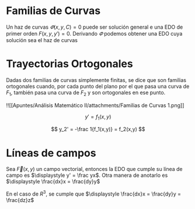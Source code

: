 # Familias de Curvas

Un haz de curvas $\varPhi(x,y,C) = 0$ puede ser solución general e una EDO de primer orden $F(x,y,y') = 0$. Derivando $\varPhi$ podemos obtener una EDO cuya solución sea el haz de curvas

# Trayectorias Ortogonales

Dadas dos familias de curvas simplemente finitas, se dice que son familias ortogonales cuando, por cada punto del plano por el que pasa una curva de $F_1$, también pasa una curva de $F_2$ y son ortogonales en ese punto.

!![[Apuntes/Análisis Matemático II/attachments/Familias de Curvas 1.png]]

$$
y' = f_1(x,y)
$$

$$
y_2' = -\frac 1{f_1(x,y)} = f_2(x,y)
$$

# Líneas de campos

Sea $\vec F(x,y)$ un campo vectorial, entonces la EDO que cumple su línea de campo es $\displaystyle y' = \frac yx$. Otra manera de anotarlo es $\displaystyle \frac{dx}x = \frac{dy}y$

En el caso de $R^3$, se cumple que $\displaystyle \frac{dx}x = \frac{dy}y = \frac{dz}z$